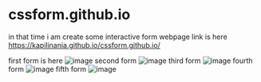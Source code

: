 # cssform.github.io
in that time  i am create some interactive form
webpage link is here https://kapilinania.github.io/cssform.github.io/

first form is here 
![image](https://user-images.githubusercontent.com/67285213/233782326-b17c8c69-d138-4ad9-9523-9ffa77c5c5cc.png)
second form 
![image](https://user-images.githubusercontent.com/67285213/233782342-1b5a8b97-636c-47dd-bbf8-9ef5367d9510.png)
third form
![image](https://user-images.githubusercontent.com/67285213/233782357-f09c1bd6-fa89-4279-b1da-9054c5dd5ccb.png)
fourth form
![image](https://user-images.githubusercontent.com/67285213/233782369-4daceeae-0cf7-415c-bd6a-d10e30b9991d.png)
fifth form
![image](https://user-images.githubusercontent.com/67285213/233782419-86b1dd07-ca32-4b27-b106-8122e7f013b5.png)


